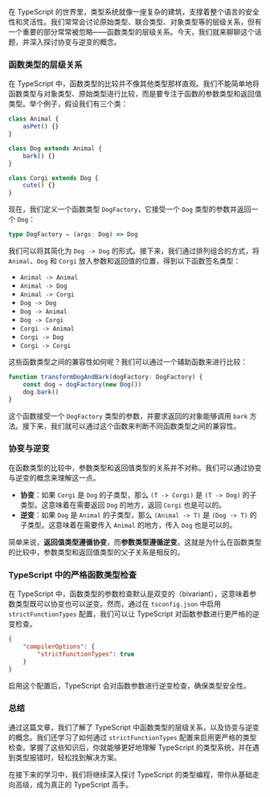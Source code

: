 在 TypeScript 的世界里，类型系统就像一座复杂的建筑，支撑着整个语言的安全性和灵活性。我们常常会讨论原始类型、联合类型、对象类型等的层级关系，但有一个重要的部分常常被忽略——函数类型的层级关系。今天，我们就来聊聊这个话题，并深入探讨协变与逆变的概念。

### 函数类型的层级关系

在 TypeScript 中，函数类型的比较并不像其他类型那样直观。我们不能简单地将函数类型与对象类型、原始类型进行比较，而是要专注于函数的参数类型和返回值类型。举个例子，假设我们有三个类：

```typescript
class Animal {
	asPet() {}
}

class Dog extends Animal {
	bark() {}
}

class Corgi extends Dog {
	cute() {}
}
```

现在，我们定义一个函数类型 `DogFactory`，它接受一个 `Dog` 类型的参数并返回一个 `Dog`：

```typescript
type DogFactory = (args: Dog) => Dog
```

我们可以将其简化为 `Dog -> Dog` 的形式。接下来，我们通过排列组合的方式，将 `Animal`、`Dog` 和 `Corgi` 放入参数和返回值的位置，得到以下函数签名类型：

- `Animal -> Animal`
- `Animal -> Dog`
- `Animal -> Corgi`
- `Dog -> Dog`
- `Dog -> Animal`
- `Dog -> Corgi`
- `Corgi -> Animal`
- `Corgi -> Dog`
- `Corgi -> Corgi`

这些函数类型之间的兼容性如何呢？我们可以通过一个辅助函数来进行比较：

```typescript
function transformDogAndBark(dogFactory: DogFactory) {
	const dog = dogFactory(new Dog())
	dog.bark()
}
```

这个函数接受一个 `DogFactory` 类型的参数，并要求返回的对象能够调用 `bark` 方法。接下来，我们就可以通过这个函数来判断不同函数类型之间的兼容性。

### 协变与逆变

在函数类型的比较中，参数类型和返回值类型的关系并不对称。我们可以通过协变与逆变的概念来理解这一点。

- **协变**：如果 `Corgi` 是 `Dog` 的子类型，那么 `(T -> Corgi)` 是 `(T -> Dog)` 的子类型。这意味着在需要返回 `Dog` 的地方，返回 `Corgi` 也是可以的。
- **逆变**：如果 `Dog` 是 `Animal` 的子类型，那么 `(Animal -> T)` 是 `(Dog -> T)` 的子类型。这意味着在需要传入 `Animal` 的地方，传入 `Dog` 也是可以的。

简单来说，**返回值类型遵循协变**，而**参数类型遵循逆变**。这就是为什么在函数类型的比较中，参数类型和返回值类型的父子关系是相反的。

### TypeScript 中的严格函数类型检查

在 TypeScript 中，函数类型的参数检查默认是双变的（bivariant），这意味着参数类型既可以协变也可以逆变。然而，通过在 `tsconfig.json` 中启用 `strictFunctionTypes` 配置，我们可以让 TypeScript 对函数参数进行更严格的逆变检查。

```json
{
	"compilerOptions": {
		"strictFunctionTypes": true
	}
}
```

启用这个配置后，TypeScript 会对函数参数进行逆变检查，确保类型安全性。

### 总结

通过这篇文章，我们了解了 TypeScript 中函数类型的层级关系，以及协变与逆变的概念。我们还学习了如何通过 `strictFunctionTypes` 配置来启用更严格的类型检查。掌握了这些知识后，你就能够更好地理解 TypeScript 的类型系统，并在遇到类型报错时，轻松找到解决方案。

在接下来的学习中，我们将继续深入探讨 TypeScript 的类型编程，带你从基础走向高级，成为真正的 TypeScript 高手。
